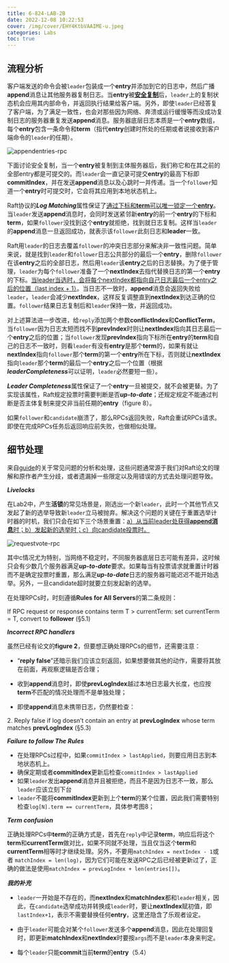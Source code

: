 ```yaml
---
title: 6-824-LAB-2B
date: 2022-12-08 10:22:53
cover: /img/cover/EHY4KtbVAAIME-u.jpeg
categories: Labs
toc: true
---
```




## 流程分析

客户端发送的命令会被`leader`包装成一个**entry**并添加到它的日志中，然后广播**append**消息让其他服务器复制日志。当**entry**被<u>**安全复制**</u>后，`leader`上的复制状态机会应用其内部命令，并返回执行结果给客户端。另外，即使`leader`已经答复了客户端，为了满足一致性，也会对那些因为网络、奔溃或运行缓慢等而没成功复制日志的服务器重复发送**append**消息。服务器底层日志本质是一个**entry**数组，每个**entry**包含一条命令和**term**（指代**entry**创建时所处的任期或者说接收到客户端命令的`leader`的任期）。
<!--more-->

![appendentries-rpc](appendentries-rpc.png)

下面讨论安全复制，当一个**entry**被复制到主体服务器后，我们称它和在其之前的全部entry都是可提交的。而`leader`会一直记录可提交**entry**的最高下标即**commitIndex**，并在发送**append**消息以及心跳时一并传递。当一个`follower`知道一个**entry**时可提交时，它会将其应用到本地状态机上。

Raft协议的***Log Matching***属性保证了<u>通过下标和**term**可以唯一锁定一个**entry**</u>。当`leader`发送**append**消息时，会同时发送紧邻新**entry**的前一个**entry**的下标和**term**，如果`follower`没找到这个**entry**就拒绝，找到就日志复制。这样当`leader`的**append**消息一旦返回成功，就表示该`follower`此刻日志和**leader**一致。

Raft用`leader`的日志去覆盖`follower`的冲突日志部分来解决非一致性问题。简单来说，就是找到`leader`和`follower`日志公共部分的最后一个**entry**，删除`follower`在该**entry**之后的全部日志，然后用`leader`该**entry**之后的日志替换。为了便于管理，`leader`为每个`follower`准备了一个**nextIndex**去指代替换日志的第一个**entry**的下标。<u>当leader当选时，会将每个nextIndex都指向自己日志最后一个entry之后的位置（last index + 1）</u>。当日志不一致时，**append**消息会返回失败给`leader`，`leader`会减少**nextIndex**，这样反复调整直到**nextIndex**到达正确的位置。`follower`结果日志复制后和`leader`保持一致，并返回成功。

对上述算法进一步改进，给`reply`添加两个参数**conflictIndex**和**ConflictTerm**，当`follower`因为日志太短而找不到**prevIndex**时则让**nextIndex**指向其日志最后一个**entry**之后的位置；当`follower`发现**prevIndex**指向下标所在**entry**的**term**和自己的日志不一致时，则看`leader`有没有**entry**是那个**term**的，如果有就让**nextIndex**指向`follower`那个**term**的第一个**entry**所在下标，否则就让**nextIndex**指向`leader`那个**term**的最后一个**entry**之后一个位置（根据***leaderCompleteness***可以证明，`leader`必然要短一些）。

***Leader Completeness***属性保证了一个**entry**一旦被提交，就不会被更替。为了实现该属性，Raft规定投票时需要判断是否***up-to-date***；还规定规定不能通过判断是否主体复制来提交非当前任期的**entry**（figure 8）。

如果`follower`和`candidate`崩溃了，那么RPCs返回失败，Raft会重试RPCs请求。即使在完成RPCs任务后返回响应前失败，也做相似处理。



## 细节处理

来自[guide](https://thesquareplanet.com/blog/students-guide-to-raft/)的关于常见问题的分析和处理，这些问题通常源于我们对Raft论文的理解和原作者产生分歧，或者遗漏掉一些限定以及用错误的方式去处理问题导致。

***Livelocks***

在Lab2中，产生**活锁**的常见场景是，刚选出一个新`leader`，此时一个其他节点又发起了新的选举导致新`leader`立马被抛弃。解决这个问题的关键在于重置选举计时器的时机，我们只会在如下三个场景重置：<u>a）从当前leader处获得**append消息**时；b）发起新的选举时；c）向candidate投票时。</u>

![requestvote-rpc](requestvote-rpc.png)

其中c情况尤为特别，当网络不稳定时，不同服务器底层日志可能有差异，这时候只会有少数几个服务器满足***up-to-date***要求。如果每当有投票请求就重置计时器而不是确定投票时重置，那么满足***up-to-date***日志的服务器可能迟迟不能开始选举。另外，一旦candidate超时就要立刻发起新的选举。

在处理RPCs时，时刻遵循**Rules for All Servers**的第二条规则：

<article class="message is-info">
  <div class="message-body">
      If RPC request or response contains term T > currentTerm: set currentTerm = T, convert to <strong>follower</strong> (§5.1)
  </div>
</article>


***Incorrect RPC handlers***

虽然已经有论文的**figure 2**，但要想正确处理RPCs的细节，还需要注意：

- “**reply false**”还暗示我们应该立刻返回，如果想要做其他的动作，需要将其放在前面，再观察逻辑是否合理；

- 收到**append**消息时，即使**prevLogIndex**越过本地日志最大长度，也应按**term**不匹配的情况处理而不是单独处理；

- 即使**append**消息未携带日志，仍然要检查：

<article class="message is-info">
  <div class="message-body">
      2. Reply false if log doesn’t contain an entry at <strong>prevLogIndex</strong>
      whose term matches <strong>prevLogIndex</strong> (§5.3)
  </div>
</article>



***Failure to follow The Rules***

- 在处理RPCs过程中，如果`commitIndex > lastApplied`，则要应用日志到本地状态机上。
- 确保定期或者**commitIndex**更新后检查`commitIndex > lastApplied`
- 如果`leader`发出**append**消息并且被拒绝，而且不是因为日志不一致，那么`leader`应该立刻下台
- `leader`不能将**commitIndex**更新到上个**term**的某个位置，因此我们需要特别检查`log[N].term == currentTerm`，具体参考图8；



***Term confusion***

正确处理RPCs中**term**的正确方式是，首先在`reply`中记录**term**，响应后将这个**term**和**currentTerm**做对比，如果不同就不处理，当且仅当这个**term**和**currentTerm**相等时才继续处理。另外，不要用`matchIndex = nextIndex - 1`或者 `matchIndex = len(log)`，因为它们可能在发送RPC之后已经被更新过了，正确的做法是使用`matchIndex = prevLogIndex + len(entries[])`。



***我的补充***

- `leader`一开始是不存在的，而**nextIndex**和**matchIndex**都和`leader`相关，因此，在`candidate`选举成功并转换成`leader`时，要让**nextIndex**赋初值，即`lastIndex+1`，表示不需要替换任何**entry**，这里还隐含了乐观者设定。

- 由于`leader`可能会对某个`follower`发送多个**append**消息，因此在处理回复时，即更新**matchIndex**和**nextIndex**时要按`args`而不是`leader`本身来判定。

- 每个`leader`只能**commit**当前**term**的**entry**（5.4）
